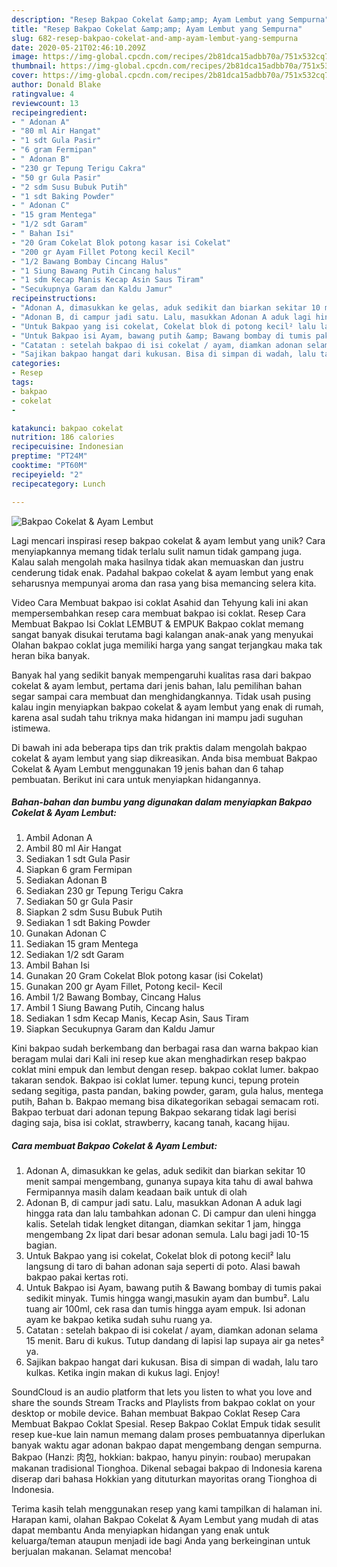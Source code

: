 ```yaml
---
description: "Resep Bakpao Cokelat &amp;amp; Ayam Lembut yang Sempurna"
title: "Resep Bakpao Cokelat &amp;amp; Ayam Lembut yang Sempurna"
slug: 682-resep-bakpao-cokelat-and-amp-ayam-lembut-yang-sempurna
date: 2020-05-21T02:46:10.209Z
image: https://img-global.cpcdn.com/recipes/2b81dca15adbb70a/751x532cq70/bakpao-cokelat-ayam-lembut-foto-resep-utama.jpg
thumbnail: https://img-global.cpcdn.com/recipes/2b81dca15adbb70a/751x532cq70/bakpao-cokelat-ayam-lembut-foto-resep-utama.jpg
cover: https://img-global.cpcdn.com/recipes/2b81dca15adbb70a/751x532cq70/bakpao-cokelat-ayam-lembut-foto-resep-utama.jpg
author: Donald Blake
ratingvalue: 4
reviewcount: 13
recipeingredient:
- " Adonan A"
- "80 ml Air Hangat"
- "1 sdt Gula Pasir"
- "6 gram Fermipan"
- " Adonan B"
- "230 gr Tepung Terigu Cakra"
- "50 gr Gula Pasir"
- "2 sdm Susu Bubuk Putih"
- "1 sdt Baking Powder"
- " Adonan C"
- "15 gram Mentega"
- "1/2 sdt Garam"
- " Bahan Isi"
- "20 Gram Cokelat Blok potong kasar isi Cokelat"
- "200 gr Ayam Fillet Potong kecil Kecil"
- "1/2 Bawang Bombay Cincang Halus"
- "1 Siung Bawang Putih Cincang halus"
- "1 sdm Kecap Manis Kecap Asin Saus Tiram"
- "Secukupnya Garam dan Kaldu Jamur"
recipeinstructions:
- "Adonan A, dimasukkan ke gelas, aduk sedikit dan biarkan sekitar 10 menit sampai mengembang, gunanya supaya kita tahu di awal bahwa Fermipannya masih dalam keadaan baik untuk di olah"
- "Adonan B, di campur jadi satu. Lalu, masukkan Adonan A aduk lagi hingga rata dan lalu tambahkan adonan C. Di campur dan uleni hingga kalis. Setelah tidak lengket ditangan, diamkan sekitar 1 jam, hingga mengembang 2x lipat dari besar adonan semula. Lalu bagi jadi 10-15 bagian."
- "Untuk Bakpao yang isi cokelat, Cokelat blok di potong kecil² lalu langsung di taro di bahan adonan saja seperti di poto. Alasi bawah bakpao pakai kertas roti."
- "Untuk Bakpao isi Ayam, bawang putih &amp; Bawang bombay di tumis pakai sedikit minyak. Tumis hingga wangi,masukin ayam dan bumbu². Lalu tuang air 100ml, cek rasa dan tumis hingga ayam empuk. Isi adonan ayam ke bakpao ketika sudah suhu ruang ya."
- "Catatan : setelah bakpao di isi cokelat / ayam, diamkan adonan selama 15 menit. Baru di kukus. Tutup dandang di lapisi lap supaya air ga netes² ya."
- "Sajikan bakpao hangat dari kukusan. Bisa di simpan di wadah, lalu taro kulkas. Ketika ingin makan di kukus lagi. Enjoy!"
categories:
- Resep
tags:
- bakpao
- cokelat
- 

katakunci: bakpao cokelat  
nutrition: 186 calories
recipecuisine: Indonesian
preptime: "PT24M"
cooktime: "PT60M"
recipeyield: "2"
recipecategory: Lunch

---
```



![Bakpao Cokelat &amp; Ayam Lembut](https://img-global.cpcdn.com/recipes/2b81dca15adbb70a/751x532cq70/bakpao-cokelat-ayam-lembut-foto-resep-utama.jpg)

Lagi mencari inspirasi resep bakpao cokelat &amp; ayam lembut yang unik? Cara menyiapkannya memang tidak terlalu sulit namun tidak gampang juga. Kalau salah mengolah maka hasilnya tidak akan memuaskan dan justru cenderung tidak enak. Padahal bakpao cokelat &amp; ayam lembut yang enak seharusnya mempunyai aroma dan rasa yang bisa memancing selera kita.

Video Cara Membuat bakpao isi coklat Asahid dan Tehyung kali ini akan mempersembahkan resep cara membuat bakpao isi coklat. Resep Cara Membuat Bakpao Isi Coklat LEMBUT &amp; EMPUK Bakpao coklat memang sangat banyak disukai terutama bagi kalangan anak-anak yang menyukai Olahan bakpao coklat juga memiliki harga yang sangat terjangkau maka tak heran bika banyak.

Banyak hal yang sedikit banyak mempengaruhi kualitas rasa dari bakpao cokelat &amp; ayam lembut, pertama dari jenis bahan, lalu pemilihan bahan segar sampai cara membuat dan menghidangkannya. Tidak usah pusing kalau ingin menyiapkan bakpao cokelat &amp; ayam lembut yang enak di rumah, karena asal sudah tahu triknya maka hidangan ini mampu jadi suguhan istimewa.


Di bawah ini ada beberapa tips dan trik praktis dalam mengolah bakpao cokelat &amp; ayam lembut yang siap dikreasikan. Anda bisa membuat Bakpao Cokelat &amp; Ayam Lembut menggunakan 19 jenis bahan dan 6 tahap pembuatan. Berikut ini cara untuk menyiapkan hidangannya.

<!--inarticleads1-->

##### Bahan-bahan dan bumbu yang digunakan dalam menyiapkan Bakpao Cokelat &amp; Ayam Lembut:

1. Ambil  Adonan A
1. Ambil 80 ml Air Hangat
1. Sediakan 1 sdt Gula Pasir
1. Siapkan 6 gram Fermipan
1. Sediakan  Adonan B
1. Sediakan 230 gr Tepung Terigu Cakra
1. Sediakan 50 gr Gula Pasir
1. Siapkan 2 sdm Susu Bubuk Putih
1. Sediakan 1 sdt Baking Powder
1. Gunakan  Adonan C
1. Sediakan 15 gram Mentega
1. Sediakan 1/2 sdt Garam
1. Ambil  Bahan Isi
1. Gunakan 20 Gram Cokelat Blok potong kasar (isi Cokelat)
1. Gunakan 200 gr Ayam Fillet, Potong kecil- Kecil
1. Ambil 1/2 Bawang Bombay, Cincang Halus
1. Ambil 1 Siung Bawang Putih, Cincang halus
1. Sediakan 1 sdm Kecap Manis, Kecap Asin, Saus Tiram
1. Siapkan Secukupnya Garam dan Kaldu Jamur


Kini bakpao sudah berkembang dan berbagai rasa dan warna bakpao kian beragam mulai dari Kali ini resep kue akan menghadirkan resep bakpao coklat mini empuk dan lembut dengan resep. bakpao coklat lumer. bakpao takaran sendok. Bakpao isi coklat lumer. tepung kunci, tepung protein sedang segitiga, pasta pandan, baking powder, garam, gula halus, mentega putih, Bahan b. Bakpao memang bisa dikategorikan sebagai semacam roti. Bakpao terbuat dari adonan tepung Bakpao sekarang tidak lagi berisi daging saja, bisa isi coklat, strawberry, kacang tanah, kacang hijau. 

<!--inarticleads2-->

##### Cara membuat Bakpao Cokelat &amp; Ayam Lembut:

1. Adonan A, dimasukkan ke gelas, aduk sedikit dan biarkan sekitar 10 menit sampai mengembang, gunanya supaya kita tahu di awal bahwa Fermipannya masih dalam keadaan baik untuk di olah
1. Adonan B, di campur jadi satu. Lalu, masukkan Adonan A aduk lagi hingga rata dan lalu tambahkan adonan C. Di campur dan uleni hingga kalis. Setelah tidak lengket ditangan, diamkan sekitar 1 jam, hingga mengembang 2x lipat dari besar adonan semula. Lalu bagi jadi 10-15 bagian.
1. Untuk Bakpao yang isi cokelat, Cokelat blok di potong kecil² lalu langsung di taro di bahan adonan saja seperti di poto. Alasi bawah bakpao pakai kertas roti.
1. Untuk Bakpao isi Ayam, bawang putih &amp; Bawang bombay di tumis pakai sedikit minyak. Tumis hingga wangi,masukin ayam dan bumbu². Lalu tuang air 100ml, cek rasa dan tumis hingga ayam empuk. Isi adonan ayam ke bakpao ketika sudah suhu ruang ya.
1. Catatan : setelah bakpao di isi cokelat / ayam, diamkan adonan selama 15 menit. Baru di kukus. Tutup dandang di lapisi lap supaya air ga netes² ya.
1. Sajikan bakpao hangat dari kukusan. Bisa di simpan di wadah, lalu taro kulkas. Ketika ingin makan di kukus lagi. Enjoy!


SoundCloud is an audio platform that lets you listen to what you love and share the sounds Stream Tracks and Playlists from bakpao coklat on your desktop or mobile device. Bahan membuat Bakpao Coklat Resep Cara Membuat Bakpao Coklat Spesial. Resep Bakpao Coklat Empuk tidak sesulit resep kue-kue lain namun memang dalam proses pembuatannya diperlukan banyak waktu agar adonan bakpao dapat mengembang dengan sempurna. Bakpao (Hanzi: 肉包, hokkian: bakpao, hanyu pinyin: roubao) merupakan makanan tradisional Tionghoa. Dikenal sebagai bakpao di Indonesia karena diserap dari bahasa Hokkian yang dituturkan mayoritas orang Tionghoa di Indonesia. 

Terima kasih telah menggunakan resep yang kami tampilkan di halaman ini. Harapan kami, olahan Bakpao Cokelat &amp; Ayam Lembut yang mudah di atas dapat membantu Anda menyiapkan hidangan yang enak untuk keluarga/teman ataupun menjadi ide bagi Anda yang berkeinginan untuk berjualan makanan. Selamat mencoba!

